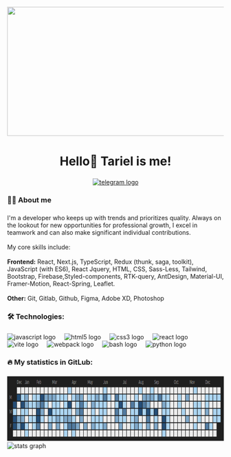 <br clear="both">

<div align="center">
  <img height="300" width="600" src="https://user-images.githubusercontent.com/74038190/225813708-98b745f2-7d22-48cf-9150-083f1b00d6c9.gif"  />
</div>

###

<h1 align="center">Hello👋 Tariel is me!</h1>

###

<div align="center">
  <a href="https://t.me/root_tora" target="_blank">
    <img src="https://img.shields.io/static/v1?message=Telegram&logo=telegram&label=&color=2CA5E0&logoColor=white&labelColor=&style=for-the-badge" height="25" alt="telegram logo"  />
  </a>
</div>

###

<h3 align="left">👩‍💻  About me</h3>

###

<p align="left">
I'm a developer who keeps up with trends and prioritizes quality. Always on the lookout for new opportunities for
professional growth, I excel in teamwork and can also make significant individual contributions.
<br></br>
My core skills include:
<br></br>
<b>Frontend:</b> React, Next.js, TypeScript, Redux (thunk, saga, toolkit), JavaScript (with ES6), React Jquery, HTML, CSS,
Sass-Less, Tailwind, Bootstrap, Firebase,Styled-components, RTK-query, AntDesign, Material-UI, Framer-Motion, React-Spring, Leaflet.
<br></br>
<b>Other:</b> Git, Gitlab, Github, Figma, Adobe XD, Photoshop
</p>

###

<h3 align="left">🛠 Technologies:</h3>

###

<div align="left">
  <img src="https://cdn.jsdelivr.net/gh/devicons/devicon/icons/javascript/javascript-original.svg" height="40" alt="javascript logo"  />
  <img width="12" />
  <img src="https://cdn.jsdelivr.net/gh/devicons/devicon/icons/html5/html5-original.svg" height="40" alt="html5 logo"  />
  <img width="12" />
  <img src="https://cdn.jsdelivr.net/gh/devicons/devicon/icons/css3/css3-original.svg" height="40" alt="css3 logo"  />
  <img width="12" />
  <img src="https://cdn.jsdelivr.net/gh/devicons/devicon/icons/react/react-original.svg" height="40" alt="react logo"  />
  <img width="12" />
  <img src="https://skillicons.dev/icons?i=vite" height="40" alt="vite logo"  />
  <img width="12" />
  <img src="https://cdn.simpleicons.org/webpack/8DD6F9" height="40" alt="webpack logo"  />
  <img width="12" />
  <img src="https://cdn.simpleicons.org/gnubash/4EAA25" height="40" alt="bash logo"  />
  <img width="12" />
  <img src="https://skillicons.dev/icons?i=py" height="40" alt="python logo"  />
</div>


###

<h3 align="left">🔥  My statistics in GitLub:</h3>

###

<div align="center">
  <img src="./assets/gitlub.png" height="150" alt="stats graph"  />
</div>
<img src="https://github-profile-trophy.vercel.app/?username=ermekovtariel&column=-1" height="150" alt="stats graph"  />
